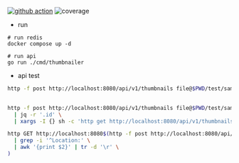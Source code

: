 [![github action](https://github.com/guiunoh/thumbnailer/actions/workflows/go.yml/badge.svg)](https://github.com/guiunoh/thumbnailer/actions/workflows/go.yml)
![coverage](https://img.shields.io/endpoint?url=https://gist.githubusercontent.com/guiunoh/cb32648fb86009af712ddf269c3a49c8/raw/thumbnailer-coverage-badge.json)


* run
```base
# run redis
docker compose up -d

# run api
go run ./cmd/thumbnailer
```

* api test
```bash
http -f post http://localhost:8080/api/v1/thumbnails file@$PWD/test/sample.jpg rate=RATE50 | jq -r '.id'
  

http -f post http://localhost:8080/api/v1/thumbnails file@$PWD/test/sample.jpg rate=RATE50 \
  | jq -r '.id' \
  | xargs -I {} sh -c 'http get http://localhost:8080/api/v1/thumbnails/{} -o {}.png'

http GET http://localhost:8080$(http -f post http://localhost:8080/api/v1/thumbnails file@$PWD/test/sample.jpg rate=RATE50 --headers \
  | grep -i '^Location:' \
  | awk '{print $2}' | tr -d '\r' \
)

```
 